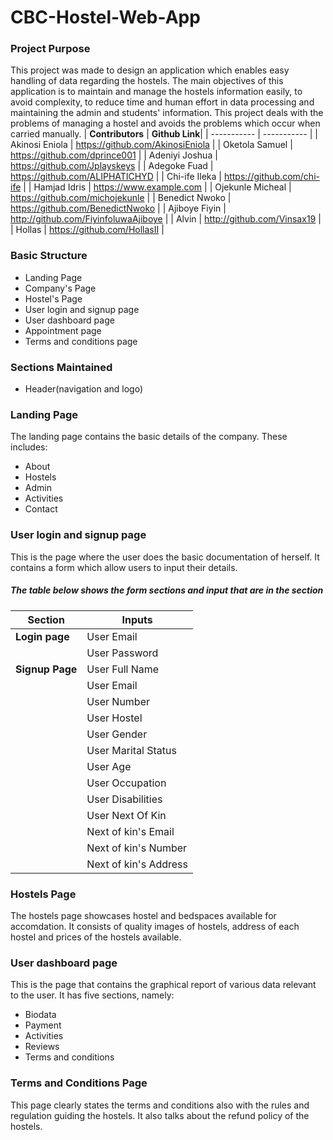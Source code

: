 # CBC-Hostel-Web-App
### Project Purpose
This project was made to design an application which enables easy handling of data regarding the hostels. The main objectives of this application is to maintain and manage the hostels information easily, to avoid complexity, to reduce time and human effort in data processing and maintaining the admin and students' information. This project deals with the problems of managing a hostel and avoids the problems which occur when carried manually.
| **Contributors** | **Github Link**|
| ----------- | ----------- |
| Akinosi Eniola | https://github.com/AkinosiEniola |
| Oketola Samuel | https://github.com/dprince001 |
| Adeniyi Joshua | https://github.com/Jplayskeys |
| Adegoke Fuad | https://github.com/ALIPHATICHYD |
| Chi-ife Ileka | https://github.com/chi-ife |
| Hamjad Idris | https://www.example.com |
| Ojekunle Micheal | https://github.com/michojekunle |
| Benedict Nwoko | https://github.com/BenedictNwoko |
| Ajiboye Fiyin | http://github.com/FiyinfoluwaAjiboye |
| Alvin | http://github.com/Vinsax19 |
| Hollas | https://github.com/HollasII |

### Basic Structure
* Landing Page
* Company's Page
* Hostel's Page
* User login and signup page
* User dashboard page
* Appointment page
* Terms and conditions page

### Sections Maintained
* Header(navigation and logo)

### Landing Page
The landing page contains the basic details of the company. These includes:
* About
* Hostels
* Admin
* Activities
* Contact

### User login and signup page
This is the page where the user does the basic documentation of herself. It contains a form which allow users to input their details.

##### The table below shows the form sections and input that are in the section
| Section | Inputs |
| ----------- | ----------- |
| **Login page** | User Email |
|  | User Password |
| **Signup Page** | User Full Name |
| | User Email |
| | User Number |
| | User Hostel |
| | User Gender |
| | User Marital Status |
| | User Age |
| | User Occupation |
| | User Disabilities |
| | User Next Of Kin |
| | Next of kin's Email |
| | Next of kin's Number |
| | Next of kin's Address |

### Hostels Page
The hostels page showcases hostel and bedspaces available for accomdation. It consists of quality images of hostels, address of each hostel and prices of the hostels available.

### User dashboard page
This is the page that contains the graphical report of various data
relevant to the user. It has five sections, namely:
* Biodata
* Payment
* Activities
* Reviews
* Terms and conditions

### Terms and Conditions Page
This page clearly states the terms and conditions also with the rules and regulation guiding the hostels. It also talks about the refund policy of the hostels. 